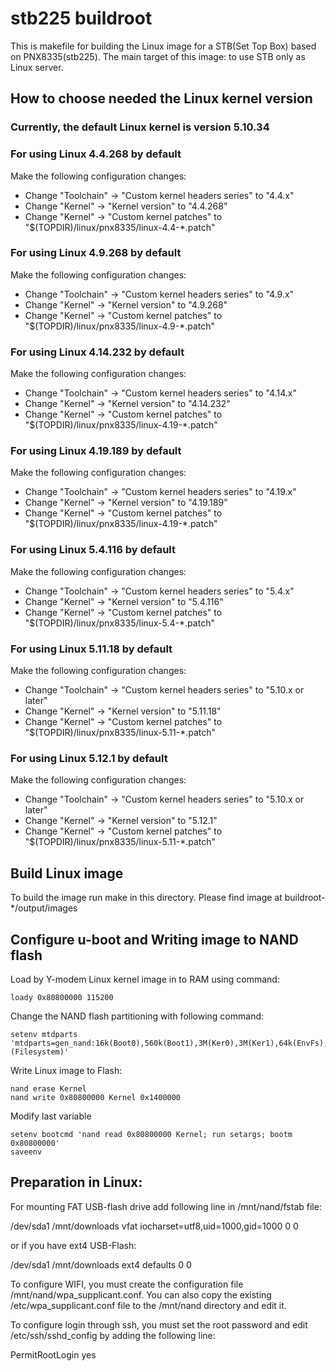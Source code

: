 # stb225 buildroot
This is makefile for building the Linux image for a STB(Set Top Box) based on PNX8335(stb225).
The main target of this image: to use STB only as Linux server.

## How to choose needed the Linux kernel version

### Currently, the default Linux kernel is version 5.10.34

### For using Linux 4.4.268 by default
Make the following configuration changes:
* Change "Toolchain" -> "Custom kernel headers series" to "4.4.x"
* Change "Kernel" -> "Kernel version" to "4.4.268"
* Change "Kernel" -> "Custom kernel patches" to "$(TOPDIR)/linux/pnx8335/linux-4.4-*.patch"

### For using Linux 4.9.268 by default
Make the following configuration changes:
* Change "Toolchain" -> "Custom kernel headers series" to "4.9.x"
* Change "Kernel" -> "Kernel version" to "4.9.268"
* Change "Kernel" -> "Custom kernel patches" to "$(TOPDIR)/linux/pnx8335/linux-4.9-*.patch"

### For using Linux 4.14.232 by default
Make the following configuration changes:
* Change "Toolchain" -> "Custom kernel headers series" to "4.14.x"
* Change "Kernel" -> "Kernel version" to "4.14.232"
* Change "Kernel" -> "Custom kernel patches" to "$(TOPDIR)/linux/pnx8335/linux-4.19-*.patch"

### For using Linux 4.19.189 by default
Make the following configuration changes:
* Change "Toolchain" -> "Custom kernel headers series" to "4.19.x"
* Change "Kernel" -> "Kernel version" to "4.19.189"
* Change "Kernel" -> "Custom kernel patches" to "$(TOPDIR)/linux/pnx8335/linux-4.19-*.patch"

### For using Linux 5.4.116 by default
Make the following configuration changes:
* Change "Toolchain" -> "Custom kernel headers series" to "5.4.x"
* Change "Kernel" -> "Kernel version" to "5.4.116"
* Change "Kernel" -> "Custom kernel patches" to "$(TOPDIR)/linux/pnx8335/linux-5.4-*.patch"

### For using Linux 5.11.18 by default
Make the following configuration changes:
* Change "Toolchain" -> "Custom kernel headers series" to "5.10.x or later"
* Change "Kernel" -> "Kernel version" to "5.11.18"
* Change "Kernel" -> "Custom kernel patches" to "$(TOPDIR)/linux/pnx8335/linux-5.11-*.patch"

### For using Linux 5.12.1 by default
Make the following configuration changes:
* Change "Toolchain" -> "Custom kernel headers series" to "5.10.x or later"
* Change "Kernel" -> "Kernel version" to "5.12.1"
* Change "Kernel" -> "Custom kernel patches" to "$(TOPDIR)/linux/pnx8335/linux-5.11-*.patch"


## Build Linux image
To build the image run make in this directory.
Please find image at buildroot-*/output/images

## Configure u-boot and Writing image to NAND flash
Load by Y-modem Linux kernel image in to RAM using command:

```
loady 0x80800000 115200
```

Change the NAND flash partitioning with following command:

```
setenv mtdparts 'mtdparts=gen_nand:16k(Boot0),560k(Boot1),3M(Ker0),3M(Ker1),64k(EnvFs),20M(Kernel),-(Filesystem)'
```

Write Linux image to Flash:

```
nand erase Kernel
nand write 0x80800000 Kernel 0x1400000
```

Modify last variable

```
setenv bootcmd 'nand read 0x80800000 Kernel; run setargs; bootm 0x80800000'
saveenv
```

## Preparation in Linux:
For mounting FAT USB-flash drive add following line in /mnt/nand/fstab file:

/dev/sda1 /mnt/downloads   vfat  iocharset=utf8,uid=1000,gid=1000 0 0

or if you have ext4 USB-Flash:

/dev/sda1 /mnt/downloads   ext4  defaults 0 0

To configure WIFI, you must create the configuration file /mnt/nand/wpa_supplicant.conf.
You can also copy the existing /etc/wpa_supplicant.conf file to the /mnt/nand directory and edit it.

To configure login through ssh, you must set the root password and edit /etc/ssh/sshd_config by adding the following line:

PermitRootLogin yes
